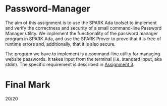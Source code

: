 # Password-Manager

The aim of this assignment is to use the SPARK Ada toolset to implement and verify the correctness and security of a small command-line Password Manager utility. We implement the functionality of the password manager program in SPARK Ada, and use the SPARK Prover to prove that it is free of runtime errors and, additionally, that it is also secure.

The program we have to implement is a command-line utility for managing website passwords. It takes input from the terminal (i.e. standard input, aka stdin). The specific requirement is described in [Assignment 3](https://github.com/vivianjia123/Password-Manager/blob/main/Assignment_3.pdf).

# Final Mark
20/20
